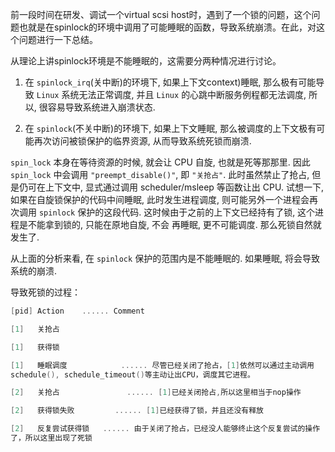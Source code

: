 前一段时间在研发、调试一个virtual scsi host时，遇到了一个锁的问题，这个问题也就是在spinlock的环境中调用了可能睡眠的函数，导致系统崩溃。在此，对这个问题进行一下总结。


从理论上讲spinlock环境是不能睡眠的，这需要分两种情况进行讨论。

1.	在 `spinlock_irq`(关中断)的环境下, 如果上下文context)睡眠, 那么极有可能导致 `Linux` 系统无法正常调度, 并且 `Linux` 的心跳中断服务例程都无法调度, 所以, 很容易导致系统进入崩溃状态.

2.	在 `spinlock`(不关中断)的环境下, 如果上下文睡眠, 那么被调度的上下文极有可能再次访问被锁保护的临界资源, 从而导致系统死锁而崩溃.

`spin_lock` 本身在等待资源的时候, 就会让 CPU 自旋, 也就是死等那那里. 因此 `spin_lock` 中会调用 `"preempt_disable()"`, 即 `"关抢占"`.
此时虽然禁止了抢占, 但是仍可在上下文中, 显式通过调用 scheduler/msleep 等函数让出 CPU. 试想一下, 如果在自旋锁保护的代码中间睡眠, 此时发生进程调度, 则可能另外一个进程会再次调用 `spinlock` 保护的这段代码.
这时候由于之前的上下文已经持有了锁, 这个进程是不能拿到锁的, 只能在原地自旋, 不会
再睡眠, 更不可能调度. 那么死锁自然就发生了.

从上面的分析来看, 在 `spinlock` 保护的范围内是不能睡眠的. 如果睡眠, 将会导致系统的崩溃.

导致死锁的过程：

```cpp
[pid] Action    ...... Comment

[1]   关抢占

[1]   获得锁

[1]   睡眠调度            ...... 尽管已经关闭了抢占，[1]依然可以通过主动调用
schedule(), schedule_timeout()等主动让出CPU，调度其它进程。

[2]   关抢占               ...... [1]已经关闭抢占,所以这里相当于nop操作

[2]   获得锁失败         ...... [1]已经获得了锁，并且还没有释放

[2]   反复尝试获得锁   ...... 由于关闭了抢占，已经没人能够终止这个反复尝试的操作
了，所以这里出现了死锁
```
